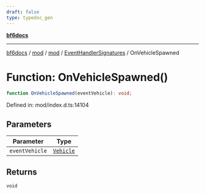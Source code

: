 ```yaml
---
draft: false
type: typedoc_gen
---
```


[**bf6docs**](../../../../_index.md)

***

[bf6docs](../../../../_index.md) / [mod](../../../_index.md) / [mod](../../_index.md) / [EventHandlerSignatures](../_index.md) / OnVehicleSpawned

# Function: OnVehicleSpawned()

```ts
function OnVehicleSpawned(eventVehicle): void;
```

Defined in: mod/index.d.ts:14104

## Parameters

| Parameter | Type |
| ------ | ------ |
| `eventVehicle` | [`Vehicle`](../../Vehicle/_index.md) |

## Returns

`void`
